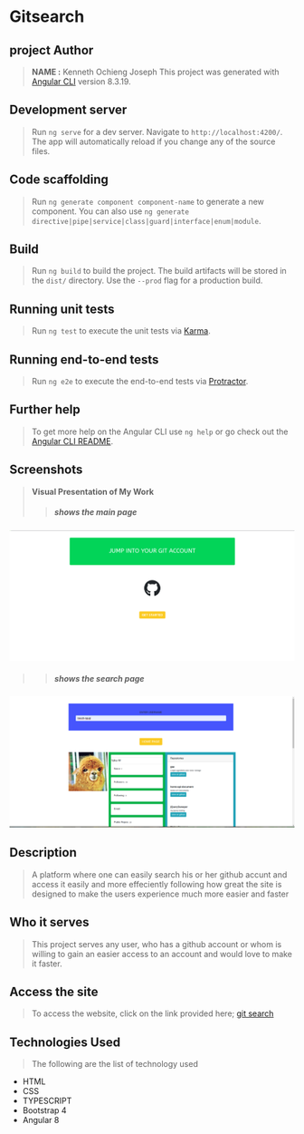 # Gitsearch
## project Author
> **NAME :** Kenneth Ochieng Joseph
This project was generated with [Angular CLI](https://github.com/angular/angular-cli) version 8.3.19.

## Development server

>Run `ng serve` for a dev server. Navigate to `http://localhost:4200/`. The app will automatically reload if you change any of the source files.

## Code scaffolding

>Run `ng generate component component-name` to generate a new component. You can also use `ng generate directive|pipe|service|class|guard|interface|enum|module`.

## Build

>Run `ng build` to build the project. The build artifacts will be stored in the `dist/` directory. Use the `--prod` flag for a production build.

## Running unit tests

>Run `ng test` to execute the unit tests via [Karma](https://karma-runner.github.io).

## Running end-to-end tests

>Run `ng e2e` to execute the end-to-end tests via [Protractor](http://www.protractortest.org/).

## Further help

>To get more help on the Angular CLI use `ng help` or go check out the [Angular CLI README](https://github.com/angular/angular-cli/blob/master/README.md).

## Screenshots
> **Visual Presentation of My Work**
 >>##### shows the main page
![this shows the page](src/assets/gitss.png)

 >>##### shows the search page
![this shows the page](src/assets/gits.png)
## Description
>A platform where one can easily search his or her github accunt and access it easily and more effeciently following how great the site is designed to make the users experience much more easier and faster

## Who it serves
> This project serves any user, who has a github account or whom is willing to gain an easier access to an account and would love to make it faster.

## Access the site
> To access the website, click on the link provided here;
>[git search]( )

## Technologies Used
>The following are the list of technology used
 - HTML
 - CSS
 - TYPESCRIPT
 - Bootstrap 4
 - Angular 8
